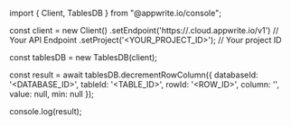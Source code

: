 import { Client, TablesDB } from "@appwrite.io/console";

const client = new Client()
    .setEndpoint('https://<REGION>.cloud.appwrite.io/v1') // Your API Endpoint
    .setProject('<YOUR_PROJECT_ID>'); // Your project ID

const tablesDB = new TablesDB(client);

const result = await tablesDB.decrementRowColumn({
    databaseId: '<DATABASE_ID>',
    tableId: '<TABLE_ID>',
    rowId: '<ROW_ID>',
    column: '',
    value: null,
    min: null
});

console.log(result);
